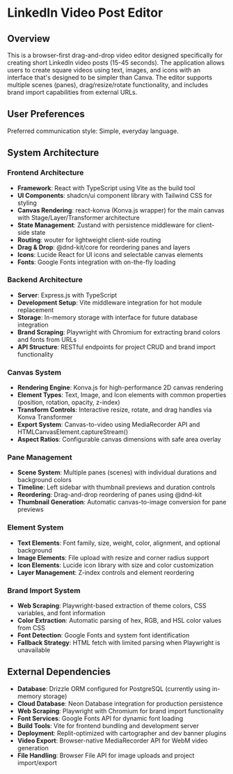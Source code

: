 # LinkedIn Video Post Editor

## Overview

This is a browser-first drag-and-drop video editor designed specifically for creating short LinkedIn video posts (15-45 seconds). The application allows users to create square videos using text, images, and icons with an interface that's designed to be simpler than Canva. The editor supports multiple scenes (panes), drag/resize/rotate functionality, and includes brand import capabilities from external URLs.

## User Preferences

Preferred communication style: Simple, everyday language.

## System Architecture

### Frontend Architecture
- **Framework**: React with TypeScript using Vite as the build tool
- **UI Components**: shadcn/ui component library with Tailwind CSS for styling
- **Canvas Rendering**: react-konva (Konva.js wrapper) for the main canvas with Stage/Layer/Transformer architecture
- **State Management**: Zustand with persistence middleware for client-side state
- **Routing**: wouter for lightweight client-side routing
- **Drag & Drop**: @dnd-kit/core for reordering panes and layers
- **Icons**: Lucide React for UI icons and selectable canvas elements
- **Fonts**: Google Fonts integration with on-the-fly loading

### Backend Architecture
- **Server**: Express.js with TypeScript
- **Development Setup**: Vite middleware integration for hot module replacement
- **Storage**: In-memory storage with interface for future database integration
- **Brand Scraping**: Playwright with Chromium for extracting brand colors and fonts from URLs
- **API Structure**: RESTful endpoints for project CRUD and brand import functionality

### Canvas System
- **Rendering Engine**: Konva.js for high-performance 2D canvas rendering
- **Element Types**: Text, Image, and Icon elements with common properties (position, rotation, opacity, z-index)
- **Transform Controls**: Interactive resize, rotate, and drag handles via Konva Transformer
- **Export System**: Canvas-to-video using MediaRecorder API and HTMLCanvasElement.captureStream()
- **Aspect Ratios**: Configurable canvas dimensions with safe area overlay

### Pane Management
- **Scene System**: Multiple panes (scenes) with individual durations and background colors
- **Timeline**: Left sidebar with thumbnail previews and duration controls
- **Reordering**: Drag-and-drop reordering of panes using @dnd-kit
- **Thumbnail Generation**: Automatic canvas-to-image conversion for pane previews

### Element System
- **Text Elements**: Font family, size, weight, color, alignment, and optional background
- **Image Elements**: File upload with resize and corner radius support
- **Icon Elements**: Lucide icon library with size and color customization
- **Layer Management**: Z-index controls and element reordering

### Brand Import System
- **Web Scraping**: Playwright-based extraction of theme colors, CSS variables, and font information
- **Color Extraction**: Automatic parsing of hex, RGB, and HSL color values from CSS
- **Font Detection**: Google Fonts and system font identification
- **Fallback Strategy**: HTML fetch with limited parsing when Playwright is unavailable

## External Dependencies

- **Database**: Drizzle ORM configured for PostgreSQL (currently using in-memory storage)
- **Cloud Database**: Neon Database integration for production persistence
- **Web Scraping**: Playwright with Chromium for brand import functionality
- **Font Services**: Google Fonts API for dynamic font loading
- **Build Tools**: Vite for frontend bundling and development server
- **Deployment**: Replit-optimized with cartographer and dev banner plugins
- **Video Export**: Browser-native MediaRecorder API for WebM video generation
- **File Handling**: Browser File API for image uploads and project import/export